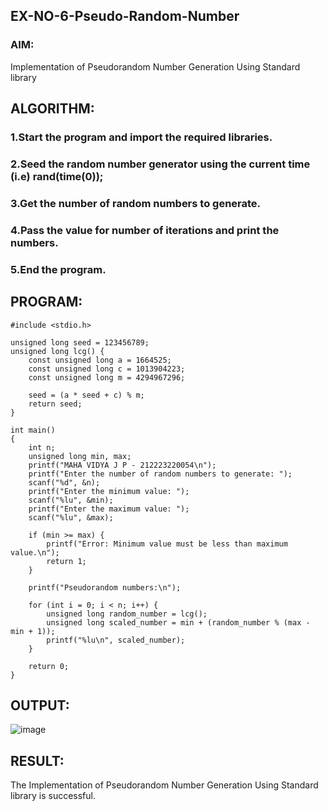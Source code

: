 ## EX-NO-6-Pseudo-Random-Number

### AIM: 

Implementation of Pseudorandom Number Generation Using Standard library

## ALGORITHM:
### 1.Start the program and import the required libraries.
### 2.Seed the random number generator using the current time (i.e) rand(time(0));
### 3.Get the number of random numbers to generate.
### 4.Pass the value for number of iterations and print the numbers.
### 5.End the program.

## PROGRAM:
```
#include <stdio.h>

unsigned long seed = 123456789; 
unsigned long lcg() {
    const unsigned long a = 1664525; 
    const unsigned long c = 1013904223; 
    const unsigned long m = 4294967296; 

    seed = (a * seed + c) % m; 
    return seed; 
}

int main()
{
    int n; 
    unsigned long min, max;
    printf("MAHA VIDYA J P - 212223220054\n"); 
    printf("Enter the number of random numbers to generate: ");
    scanf("%d", &n);
    printf("Enter the minimum value: ");
    scanf("%lu", &min);
    printf("Enter the maximum value: ");
    scanf("%lu", &max);

    if (min >= max) {
        printf("Error: Minimum value must be less than maximum value.\n");
        return 1;
    }

    printf("Pseudorandom numbers:\n");
    
    for (int i = 0; i < n; i++) {
        unsigned long random_number = lcg(); 
        unsigned long scaled_number = min + (random_number % (max - min + 1));
        printf("%lu\n", scaled_number);
    }
    
    return 0;
}
```
## OUTPUT:

![image](https://github.com/user-attachments/assets/66c33743-6659-4e1c-9b84-7f0c0d1d1523)

## RESULT:
The Implementation of Pseudorandom Number Generation Using Standard library is successful.
